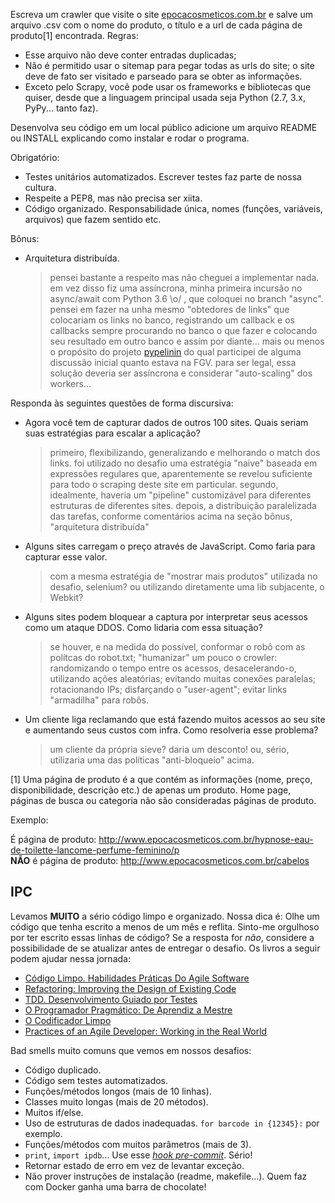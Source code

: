 Escreva um crawler que visite o site [epocacosmeticos.com.br](http://www.epocacosmeticos.com.br/) e salve um arquivo .csv com o nome do produto, o título e a url de cada página de produto[1] encontrada. Regras:

  * Esse arquivo não deve conter entradas duplicadas;
  * Não é permitido usar o sitemap para pegar todas as urls do site; o site deve de fato ser visitado e parseado para se obter as informações.
  * Exceto pelo Scrapy, você pode usar os frameworks e bibliotecas que quiser, desde que a linguagem principal usada seja Python (2.7, 3.x, PyPy... tanto faz).

Desenvolva seu código em um local público adicione um arquivo README ou INSTALL explicando como instalar e rodar o programa.

Obrigatório:

  * Testes unitários automatizados. Escrever testes faz parte de nossa cultura.
  * Respeite a PEP8, mas não precisa ser xiita.
  * Código organizado. Responsabilidade única, nomes (funções, variáveis, arquivos) que fazem sentido etc.

Bônus:

  * Arquitetura distribuída.
  
    > pensei bastante a respeito mas não cheguei a implementar nada. em vez disso fiz uma assíncrona, minha primeira incursão no async/await com Python 3.6 \o/ , que coloquei no branch  "async".
    pensei em fazer na unha mesmo "obtedores de links" que colocariam os links no banco, registrando um callback e os callbacks sempre procurando no banco o que fazer e colocando seu resultado em outro banco e assim por diante... mais ou menos o propósito do projeto [pypelinin](https://github.com/NAMD/pypelinin) do qual participei de alguma discussão inicial quanto estava na FGV. para ser legal, essa solução deveria ser assíncrona e considerar "auto-scaling" dos workers...
    
    

Responda às seguintes questões de forma discursiva:

  * Agora você tem de capturar dados de outros 100 sites. Quais seriam suas estratégias para escalar a aplicação?
  
    > primeiro, flexibilizando, generalizando e melhorando o match dos links. foi utilizado no desafio uma estratégia "naive" baseada em expressões regulares que, aparentemente se revelou suficiente para todo o scraping deste site em particular. segundo, idealmente, haveria um "pipeline" customizável para diferentes estruturas de diferentes sites. depois, a distribuição paralelizada das tarefas, conforme comentários acima na seção bônus, "arquitetura distribuída"
  
  * Alguns sites carregam o preço através de JavaScript. Como faria para capturar esse valor.
  
    > com a mesma estratégia de "mostrar mais produtos" utilizada no desafio, selenium? ou utilizando diretamente uma lib subjacente, o Webkit?
  
  * Alguns sites podem bloquear a captura por interpretar seus acessos como um ataque DDOS. Como lidaria com essa situação?
  
    > se houver, e na medida do possível, conformar o robô com as polítcas do robot.txt; "humanizar" um pouco o crowler: randomizando o tempo entre os acessos, desacelerando-o, utilizando ações aleatórias; evitando muitas conexões paralelas; rotacionando IPs; disfarçando o "user-agent"; evitar links "armadilha" para robôs. 
  
  * Um cliente liga reclamando que está fazendo muitos acessos ao seu site e aumentando seus custos com infra. Como resolveria esse problema?
  
    > um cliente da própria sieve? daria um desconto! ou, sério, utilizaria uma das políticas "anti-bloqueio" acima.

[1] Uma página de produto é a que contém as informações (nome, preço, disponibilidade, descrição etc.) de apenas um produto. Home page, páginas de busca ou categoria não são consideradas páginas de produto.

Exemplo:

É página de produto: http://www.epocacosmeticos.com.br/hypnose-eau-de-toilette-lancome-perfume-feminino/p  
**NÃO** é página de produto: http://www.epocacosmeticos.com.br/cabelos

## IPC
Levamos **MUITO** a sério código limpo e organizado. Nossa dica é: Olhe um código que tenha escrito a menos de um mês e reflita. Sinto-me orgulhoso por ter escrito essas linhas de código? Se a resposta for _não_, considere a possibilidade de se atualizar antes de entregar o desafio. Os livros a seguir podem ajudar nessa jornada:

* [Código Limpo. Habilidades Práticas Do Agile Software](https://www.amazon.com.br/C%C3%B3digo-Limpo-Habilidades-Pr%C3%A1ticas-Software/dp/8576082675)
* [Refactoring: Improving the Design of Existing Code](https://www.amazon.com/Refactoring-Improving-Design-Existing-Code/dp/0201485672)
* [TDD. Desenvolvimento Guiado por Testes](https://www.amazon.com.br/TDD-Desenvolvimento-Guiado-por-Testes/dp/857780724X)
* [O Programador Pragmático: De Aprendiz a Mestre](https://www.amazon.com/Programador-Pragm%C3%A1tico-Aprendiz-Mestre-Portuguese-ebook/dp/B019HM0H90)
* [O Codificador Limpo](https://www.amazon.com.br/O-Codificador-Limpo-Bob-Martin/dp/8576086476)
* [Practices of an Agile Developer: Working in the Real World](https://www.amazon.com/Practices-Agile-Developer-Pragmatic-Bookshelf/dp/097451408X)

Bad smells muito comuns que vemos em nossos desafios:

* Código duplicado.
* Código sem testes automatizados.
* Funções/métodos longos (mais de 10 linhas).
* Classes muito longas (mais de 20 métodos).
* Muitos if/else.
* Uso de estruturas de dados inadequadas. `for barcode in {12345}:` por exemplo.
* Funções/métodos com muitos parâmetros (mais de 3).
* `print`, `import ipdb`... Use esse [_hook pre-commit_](https://gist.github.com/eduardo-matos/8555eb3d6511dff5eed9). Sério!
* Retornar estado de erro em vez de levantar exceção.
* Não prover instruções de instalação (readme, makefile...). Quem faz com Docker ganha uma barra de chocolate!